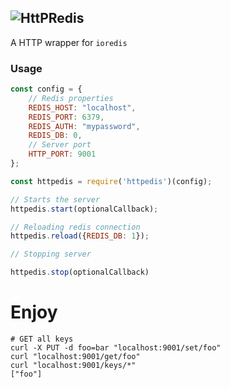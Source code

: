 ## ![HttPRedis](https://github.com/tbouchnafa/httpedis/blob/master/assets/httpedis-logo.png)

A HTTP wrapper for `ioredis`

### Usage 

```js
const config = {
    // Redis properties 
    REDIS_HOST: "localhost",
    REDIS_PORT: 6379,
    REDIS_AUTH: "mypassword", 
    REDIS_DB: 0, 
    // Server port
    HTTP_PORT: 9001
};

const httpedis = require('httpedis')(config);

// Starts the server
httpedis.start(optionalCallback);

// Reloading redis connection 
httpedis.reload({REDIS_DB: 1});

// Stopping server 

httpedis.stop(optionalCallback)
```
# Enjoy
```shell 
# GET all keys 
curl -X PUT -d foo=bar "localhost:9001/set/foo" 
curl "localhost:9001/get/foo" 
curl "localhost:9001/keys/*" 
["foo"]
```
